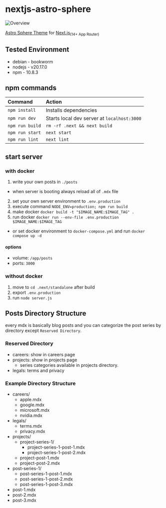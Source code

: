 # nextjs-astro-sphere

![Overview](./overview.webp)

[Astro Sphere Theme](https://github.com/markhorn-dev/astro-sphere) for [Next.js](https://nextjs.org/)<sub>(14+ App Router)</sub>

## Tested Environment

- debian - bookworm
- nodejs - v20.17.0
- npm - 10.8.3

## npm commands

| Command                | Action                                             |
| :--------------------- | :------------------------------------------------- |
| `npm install`          | Installs dependencies                              |
| `npm run dev`          | Starts local dev server at `localhost:3000`        |
| `npm run build`        | `rm -rf .next && next build`                       |
| `npm run start`        | `next start`                                       |
| `npm run lint`         | `next lint`                                        |

## start server

### with docker

1. write your own posts in `./posts`
  - when server is booting always reload all of `.mdx` file
2. set your own server environment to `.env.production`
3. execute command `NODE_ENV=production; npm run build`
4. make docker `docker build -t "$IMAGE_NAME:$IMAGE_TAG" .`
5. run docker `docker run --env-file .env.production $IMAGE_NAME:$IMAGE_TAG`
  - or set docker environment to `docker-compose.yml` and run `docker compose up -d`

#### options

- volume: `/app/posts`
- ports: `3000`

### without docker

1. move to `cd .next/standalone` after build 
2. export `.env.production`
3. run `node server.js`

## Posts Directory Structure

every mdx is basically blog posts and you can categorize the post series by directory except `Reserved Directory`.

### Reserved Directory

- careers: show in careers page
- projects: show in projects page
  - series categories available in projects directory.
- legals: terms and privacy

### Example Directory Structure

- careers/
  - apple.mdx
  - google.mdx
  - microsoft.mdx
  - nvidia.mdx
- legals/
  - terms.mdx
  - privacy.mdx
- projects/
  - project-series-1/
    - project-series-1-post-1.mdx
    - project-series-1-post-2.mdx
  - project-post-1.mdx
  - project-post-2.mdx
- post-series-1/
  - post-series-1-post-1.mdx
  - post-series-1-post-2.mdx
  - post-series-1-post-3.mdx
- post-1.mdx
- post-2.mdx
- post-3.mdx